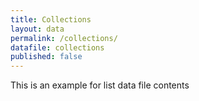 ```yaml
---
title: Collections
layout: data
permalink: /collections/
datafile: collections
published: false
---
```


This is an example for list data file contents
